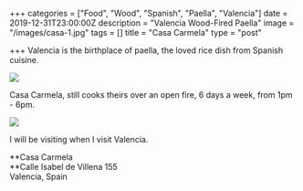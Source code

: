 +++
categories = ["Food", "Wood", "Spanish", "Paella", "Valencia"]
date = 2019-12-31T23:00:00Z
description = "Valencia Wood-Fired Paella"
image = "/images/casa-1.jpg"
tags = []
title = "Casa Carmela"
type = "post"

+++
Valencia is the birthplace of paella, the loved rice dish from Spanish cuisine.

![](/images/casa-3.jpg)

Casa Carmela, still cooks theirs over an open fire, 6 days a week, from 1pm - 6pm.

![](/images/casa-2.jpg)

I will be visiting when I visit Valencia.

**Casa Carmela  
**Calle Isabel de Villena 155  
Valencia, Spain